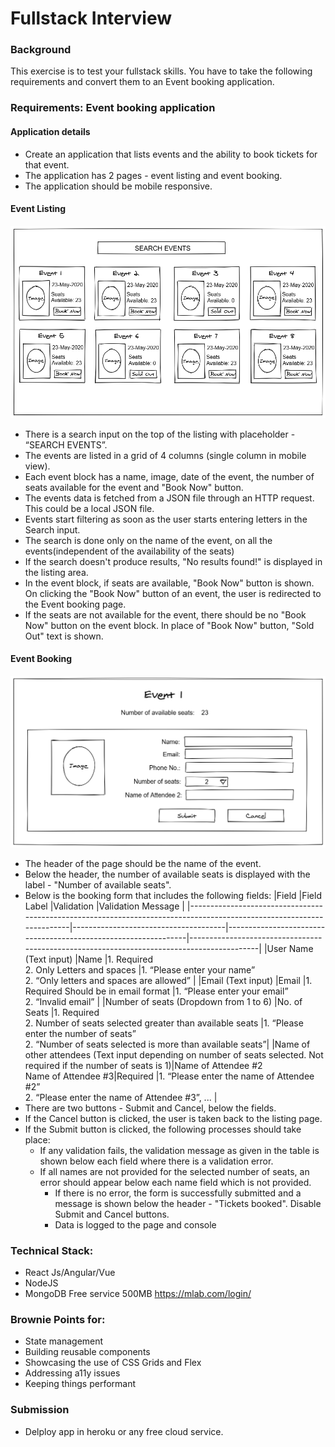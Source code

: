 # Fullstack Interview

### Background

This exercise is to test your fullstack skills. You have to take the following requirements and convert them to an Event booking application.

### Requirements: Event booking application

#### Application details

- Create an application that lists events and the ability to book tickets for that event.
- The application has 2 pages - event listing and event booking.
- The application should be mobile responsive.

#### Event Listing

![](listing.png)

- There is a search input on the top of the listing with placeholder - “SEARCH EVENTS”.
- The events are listed in a grid of 4 columns (single column in mobile view).
- Each event block has a name, image, date of the event, the number of seats available for the event and "Book Now" button.
- The events data is fetched from a JSON file through an HTTP request. This could be a local JSON file.
- Events start filtering as soon as the user starts entering letters in the Search input.
- The search is done only on the name of the event, on all the events(independent of the availability of the seats)
- If the search doesn't produce results, "No results found!" is displayed in the listing area.
- In the event block, if seats are available, "Book Now" button is shown. On clicking the "Book Now" button of an event, the user is redirected to the Event booking page.
- If the seats are not available for the event, there should be no "Book Now" button on the event block. In place of "Book Now" button, "Sold Out" text is shown.

#### Event Booking
![](booking.png)
- The header of the page should be the name of the event.
- Below the header, the number of available seats is displayed with the label - "Number of available seats".
- Below is the booking form that includes the following fields:
  |Field |Field Label |Validation |Validation Message |
  |----------------------------------------------------------------------------------------------------------------------|--------------------------------------|----------------------------------------------------------------|-------------------------------------------------------------------------------------------|
  |User Name (Text input) |Name |1. Required<br/> 2. Only Letters and spaces |1. “Please enter your name”<br/> 2. “Only letters and spaces are allowed” |
  |Email (Text input) |Email |1. Required Should be in email format |1. “Please enter your email”<br/> 2. “Invalid email” |
  |Number of seats (Dropdown from 1 to 6) |No. of Seats |1. Required<br/> 2. Number of seats selected greater than available seats |1. “Please enter the number of seats”<br/> 2. “Number of seats selected is more than available seats”|
  |Name of other attendees (Text input depending on number of seats selected. Not required if the number of seats is 1)|Name of Attendee #2<br/> Name of Attendee #3|Required |1. “Please enter the name of Attendee #2”<br/> 2. “Please enter the name of Attendee #3”, ... |
- There are two buttons - Submit and Cancel, below the fields.
- If the Cancel button is clicked, the user is taken back to the listing page.
- If the Submit button is clicked, the following processes should take place:
  - If any validation fails, the validation message as given in the table is shown below each field where there is a validation error.
  - If all names are not provided for the selected number of seats, an error should appear below each name field which is not provided.
    - If there is no error, the form is successfully submitted and a message is shown below the header - "Tickets booked". Disable Submit and Cancel buttons.
    - Data is logged to the page and console

### Technical Stack:

- React Js/Angular/Vue
- NodeJS
- MongoDB Free service 500MB https://mlab.com/login/

### Brownie Points for:

- State management
- Building reusable components
- Showcasing the use of CSS Grids and Flex
- Addressing a11y issues
- Keeping things performant

### Submission

- Delploy app in heroku or any free cloud service.
